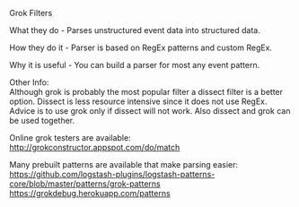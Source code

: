 Grok Filters  

What they do - Parses unstructured event data into structured data.  

How they do it - Parser is based on RegEx patterns and custom RegEx.

Why it is useful - You can build a parser for most any event pattern.

Other Info:  
Although grok is probably the most popular filter a dissect filter is a better option. Dissect is less resource intensive since it does not use RegEx. Advice is to use grok only if dissect will not work. Also dissect and grok can be used together.  

Online grok testers are available:  
http://grokconstructor.appspot.com/do/match

Many prebuilt patterns are available that make parsing easier:
https://github.com/logstash-plugins/logstash-patterns-core/blob/master/patterns/grok-patterns  
https://grokdebug.herokuapp.com/patterns
